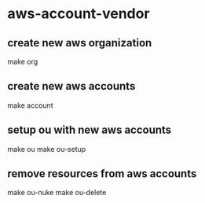 # aws-account-vendor

## create new aws organization

make org 

## create new aws accounts

make account

## setup ou with new aws accounts

make ou
make ou-setup

## remove resources from aws accounts

make ou-nuke
make ou-delete

